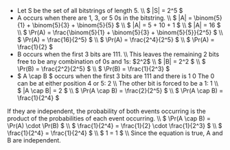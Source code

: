 <ul>
<li> Let S be the set of all bitstrings of length 5. \\
$ |S| = 2^5 $
	<li> A occurs when there are 1, 3, or 5 0s in the bitstring. \\
	      $ |A| = \binom{5}{1} + \binom{5}{3} + \binom{5}{5} $ \\
	      $ |A| = 5 + 10 + 1 $ \\
	      $ |A| = 16 $ \\
	      $ \Pr(A) = \frac{\binom{5}{1} + \binom{5}{3} + \binom{5}{5}}{2^5} $ \\
	      $ \Pr(A) = \frac{16}{2^5} $ \\
	      $ \Pr(A) = \frac{2^4}{2^5} $ \\
	      $ \Pr(A) = \frac{1}{2} $
	<li> B occurs when the first 3 bits are 111. \\
	      This leaves the remaining 2 bits free to be any combination of 0s and 1s: $2^2$ \\
$ |B| = 2^2 $ \\
$ \Pr(B) = \frac{2^2}{2^5} $ \\
$ \Pr(B) = \frac{1}{2^3} $
	<li> $ A \cap B $ occurs when the first 3 bits are 111 and there is 1 0
	      The 0 can be at either position 4 or 5: 2 \\
	      The other bit is forced to be a 1: 1 \\
	      $ |A \cap B| = 2 $ \\
	      $ \Pr(A \cap B) = \frac{2}{2^5} $ \\
	      $ \Pr(A \cap B) = \frac{1}{2^4} $
</ul>
If they are independent, the probability of both events occurring is the product of the probabilities of each event occurring. \\
$ \Pr(A \cap B) = \Pr(A) \cdot \Pr(B) $ \\
$ \frac{1}{2^4} = \frac{1}{2} \cdot \frac{1}{2^3} $ \\
$ \frac{1}{2^4} = \frac{1}{2^4} $ \\
$ 1 = 1 $ \\
Since the equation is true, A and B are independent.
